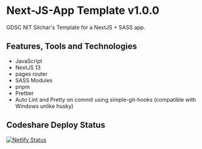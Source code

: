 # Next-JS-App Template v1.0.0
GDSC NIT Silchar's Template for a NextJS + SASS app.

## Features, Tools and Technologies
- JavaScript
- NextJS 13
- pages router
- SASS Modules
- pnpm
- Prettier
- Auto Lint and Pretty on commit using simple-git-hooks (compatible with Windows unlike husky)


## Codeshare Deploy Status

[![Netlify Status](https://api.netlify.com/api/v1/badges/4a8773c2-d7d4-41ff-bbf9-2ad12954bccd/deploy-status)](https://app.netlify.com/sites/codeshare-client/deploys)
